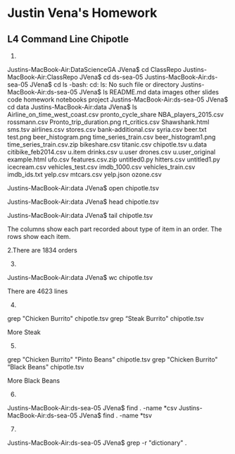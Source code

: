 # Justin Vena's Homework
## L4 Command Line Chipotle


1.

Justins-MacBook-Air:DataScienceGA JVena$ cd ClassRepo
Justins-MacBook-Air:ClassRepo JVena$ cd ds-sea-05
Justins-MacBook-Air:ds-sea-05 JVena$ cd ls
-bash: cd: ls: No such file or directory
Justins-MacBook-Air:ds-sea-05 JVena$ ls
README.md	data		images		other		slides
code		homework	notebooks	project
Justins-MacBook-Air:ds-sea-05 JVena$ cd data
Justins-MacBook-Air:data JVena$ ls
Airline_on_time_west_coast.csv	pronto_cycle_share
NBA_players_2015.csv		rossmann.csv
Pronto_trip_duration.png	rt_critics.csv
Shawshank.html			sms.tsv
airlines.csv			stores.csv
bank-additional.csv		syria.csv
beer.txt			test.png
beer_histogram.png		time_series_train.csv
beer_histogram1.png		time_series_train.csv.zip
bikeshare.csv			titanic.csv
chipotle.tsv			u.data
citibike_feb2014.csv		u.item
drinks.csv			u.user
drones.csv			u.user_original
example.html			ufo.csv
features.csv.zip		untitled0.py
hitters.csv			untitled1.py
icecream.csv			vehicles_test.csv
imdb_1000.csv			vehicles_train.csv
imdb_ids.txt			yelp.csv
mtcars.csv			yelp.json
ozone.csv

Justins-MacBook-Air:data JVena$ open chipotle.tsv

Justins-MacBook-Air:data JVena$ head chipotle.tsv

Justins-MacBook-Air:data JVena$ tail chipotle.tsv

The columns show each part recorded about type of item in an order. The rows show each item.

2.There are 1834 orders

3.

Justins-MacBook-Air:data JVena$ wc chipotle.tsv

There are 4623 lines

4.

grep "Chicken Burrito" chipotle.tsv
grep “Steak Burrito" chipotle.tsv

More Steak

5. 

grep "Chicken Burrito" "Pinto Beans" chipotle.tsv
grep "Chicken Burrito" “Black Beans" chipotle.tsv

More Black Beans

6. 

Justins-MacBook-Air:ds-sea-05 JVena$ find . -name *csv
Justins-MacBook-Air:ds-sea-05 JVena$ find . -name *tsv

7.

Justins-MacBook-Air:ds-sea-05 JVena$ grep -r  "dictionary" .







